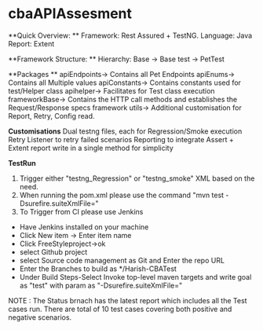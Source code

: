 # cbaAPIAssesment

**Quick Overview: **
Framework: Rest Assured + TestNG. 
Language: Java
Report: Extent

**Framework Structure: **
Hierarchy: Base -> Base test -> PetTest

**Packages **
apiEndpoints-> Contains all Pet Endpoints
apiEnums-> Contains all Multiple values
apiConstants-> Contains constants used for test/Helper class
apihelper-> Facilitates for Test class execution
frameworkBase-> Contains the HTTP call methods and establishes the Request/Response specs
framework utils-> Additional customisation for Report, Retry, Config read. 

**Customisations**
Dual testng files, each for Regression/Smoke execution
Retry Listener to retry failed scenarios
Reporting to integrate Assert + Extent report write in a single method for simplicity

**TestRun**
1. Trigger either "testng_Regression" or "testng_smoke" XML based on the need.
2. When running the pom.xml please use the command "mvn test -Dsurefire.suiteXmlFile=<testngXMLName>"
3. To Trigger from CI please use Jenkins
* Have Jenkins installed on your machine
* Click New item -> Enter item name
* Click FreeStyleproject->ok
* select Github project
* select Source code management as Git and Enter the repo URL
* Enter the Branches to build as */Harish-CBATest
* Under Build Steps-Select Invoke top-level maven targets and write goal as "test" with param as "-Dsurefire.suiteXmlFile=<testngXMLName>"

NOTE : The Status brnach has the latest report which includes all the Test cases run. There are total of 10 test cases covering both positive and negative scenarios. 
